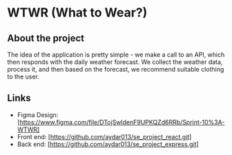 # WTWR (What to Wear?)

## About the project

The idea of the application is pretty simple - we make a call to an API, which then responds with the daily weather forecast. We collect the weather data, process it, and then based on the forecast, we recommend suitable clothing to the user.

## Links

- Figma Design: [https://www.figma.com/file/DTojSwldenF9UPKQZd6RRb/Sprint-10%3A-WTWR]
- Front end: [https://github.com/aydar013/se_project_react.git]
- Back end: [https://github.com/aydar013/se_project_express.git]
